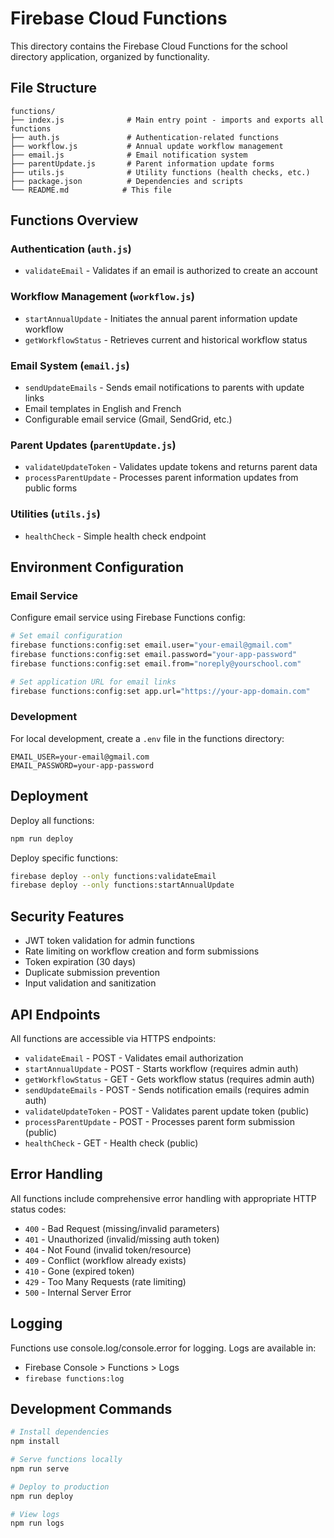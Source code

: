 # Firebase Cloud Functions

This directory contains the Firebase Cloud Functions for the school directory application, organized by functionality.

## File Structure

```
functions/
├── index.js              # Main entry point - imports and exports all functions
├── auth.js               # Authentication-related functions
├── workflow.js           # Annual update workflow management
├── email.js              # Email notification system
├── parentUpdate.js       # Parent information update forms
├── utils.js              # Utility functions (health checks, etc.)
├── package.json          # Dependencies and scripts
└── README.md            # This file
```

## Functions Overview

### Authentication (`auth.js`)
- `validateEmail` - Validates if an email is authorized to create an account

### Workflow Management (`workflow.js`)
- `startAnnualUpdate` - Initiates the annual parent information update workflow
- `getWorkflowStatus` - Retrieves current and historical workflow status

### Email System (`email.js`)
- `sendUpdateEmails` - Sends email notifications to parents with update links
- Email templates in English and French
- Configurable email service (Gmail, SendGrid, etc.)

### Parent Updates (`parentUpdate.js`)
- `validateUpdateToken` - Validates update tokens and returns parent data
- `processParentUpdate` - Processes parent information updates from public forms

### Utilities (`utils.js`)
- `healthCheck` - Simple health check endpoint

## Environment Configuration

### Email Service
Configure email service using Firebase Functions config:

```bash
# Set email configuration
firebase functions:config:set email.user="your-email@gmail.com"
firebase functions:config:set email.password="your-app-password"
firebase functions:config:set email.from="noreply@yourschool.com"

# Set application URL for email links
firebase functions:config:set app.url="https://your-app-domain.com"
```

### Development
For local development, create a `.env` file in the functions directory:

```env
EMAIL_USER=your-email@gmail.com
EMAIL_PASSWORD=your-app-password
```

## Deployment

Deploy all functions:
```bash
npm run deploy
```

Deploy specific functions:
```bash
firebase deploy --only functions:validateEmail
firebase deploy --only functions:startAnnualUpdate
```

## Security Features

- JWT token validation for admin functions
- Rate limiting on workflow creation and form submissions
- Token expiration (30 days)
- Duplicate submission prevention
- Input validation and sanitization

## API Endpoints

All functions are accessible via HTTPS endpoints:

- `validateEmail` - POST - Validates email authorization
- `startAnnualUpdate` - POST - Starts workflow (requires admin auth)
- `getWorkflowStatus` - GET - Gets workflow status (requires admin auth)
- `sendUpdateEmails` - POST - Sends notification emails (requires admin auth)
- `validateUpdateToken` - POST - Validates parent update token (public)
- `processParentUpdate` - POST - Processes parent form submission (public)
- `healthCheck` - GET - Health check (public)

## Error Handling

All functions include comprehensive error handling with appropriate HTTP status codes:

- `400` - Bad Request (missing/invalid parameters)
- `401` - Unauthorized (invalid/missing auth token)
- `404` - Not Found (invalid token/resource)
- `409` - Conflict (workflow already exists)
- `410` - Gone (expired token)
- `429` - Too Many Requests (rate limiting)
- `500` - Internal Server Error

## Logging

Functions use console.log/console.error for logging. Logs are available in:
- Firebase Console > Functions > Logs
- `firebase functions:log`

## Development Commands

```bash
# Install dependencies
npm install

# Serve functions locally
npm run serve

# Deploy to production
npm run deploy

# View logs
npm run logs
```